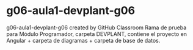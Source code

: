 # g06-aula1-devplant-g06
g06-aula1-devplant-g06 created by GitHub Classroom
Rama de prueba para Módulo Programador, carpeta DEVPLANT, contiene el proyecto en Angular + carpeta de diagramas + carpeta de base de datos.
